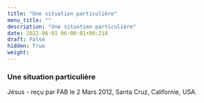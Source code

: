 ```yaml
---
title: "Une situation particulière"
menu_title: ""
description: "Une situation particulière"
date: 2022-06-01 06:00:01+00:218
draft: False
hidden: True
weight:
---
```

### Une situation particulière

Jésus - reçu par FAB le 2 Mars 2012, Santa Cruz, Californie, USA.



